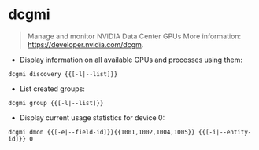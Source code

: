 # dcgmi

> Manage and monitor NVIDIA Data Center GPUs
> More information: <https://developer.nvidia.com/dcgm>.

- Display information on all available GPUs and processes using them:

`dcgmi discovery {{[-l|--list]}}`

- List created groups:

`dcgmi group {{[-l|--list]}}`

- Display current usage statistics for device 0:

`dcgmi dmon {{[-e|--field-id]}}{{1001,1002,1004,1005}} {{[-i|--entity-id]}} 0`
